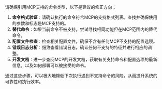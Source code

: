 请确保引用MCP支持的命令类型，以下是建议的修正方向：
1. **命令格式验证**：请确认执行的命令符合MCP的支持格式列表。查找并确保使用的参数和标志是MCP支持的。
2. **替代命令**：如果当前命令不被支持，尝试寻找相同功能但在MCP范围内的替代命令。
3. **配置文件检查**：检查相关配置文件，确保不含有任何MCP不支持的配置选项。
4. **错误日志分析**：细致查看错误日志，确认任何不支持的特征并进行相应的调整。
5. **开发文档**：进一步查阅MCP的开发文档，获取有关支持命令和配置选项的最新信息，以及如何部署可以被接受的命令。

通过这些步骤，可以极大地降低下次执行遇到不支持命令的风险，从而提升系统的可靠性和执行效率。
